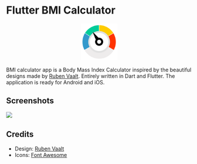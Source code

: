# Flutter BMI Calculator 

<p align="center">
<img src = "https://github.com/Sarbjyotsingh/bmi-calculator-flutter/blob/master/logo.png" width = "100px">
</p>
 

BMI calculator app is  a Body Mass Index Calculator inspired by the beautiful designs made by [Ruben Vaalt](https://dribbble.com/shots/4585382-Simple-BMI-Calculator). Entirely written in Dart and Flutter. The application is ready for Android and iOS.


##  Screenshots


<img src ="bmi-calc-demo.gif">

 
## Credits

* Design: [Ruben Vaalt](https://dribbble.com/rvaalt)
* Icons: [Font Awesome](https://fontawesome.com/icons?from=io)
